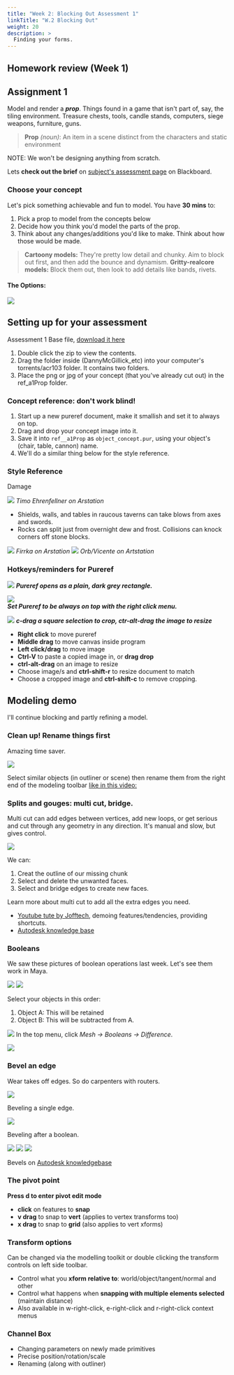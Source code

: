 ```yaml
---
title: "Week 2: Blocking Out Assessment 1"
linkTitle: "W.2 Blocking Out"
weight: 20
description: >
  Finding your forms.
---
```


## Homework review (Week 1)


## Assignment 1
Model and render a _**prop**_. Things found in a game that isn't part of, say, the tiling environment. Treasure chests, tools, candle stands, computers, siege weapons, furniture, guns.
> **Prop** _(noun)_: An item in a scene distinct from the characters and static environment

NOTE: We won't be designing anything from scratch.

Lets **check out the brief** on [subject's assessment page](https://laureate-au.blackboard.com/webapps/blackboard/content/listContentEditable.jsp?content_id=_8008757_1&course_id=_75841_1&mode=reset) on Blackboard.


### Choose your concept

Let's pick something achievable and fun to model. You have **30 mins** to:
1. Pick a prop to model from the concepts below
2. Decide how you think you'd model the parts of the prop.
3. Think about any changes/additions you'd like to make. Think about how those would be made.

> **Cartoony models:** They're pretty low detail and chunky. Aim to block out first, and then add the bounce and dynamism.
> **Gritty-realcore models:** Block them out, then look to add details like bands, rivets.

#### The Options:
![](assess_1_concepts_a.png)


<!--
### Presentation

30 mins **Present** Come up front and describe what you'll model. Classmates can offer ideas, constructive thoughts.
  1. What did you choose and why?
  2. Are you making any changes?
  3. What bits do you feel like you can already make (and how)?
  4. What's a part you're very unsure about? (each concept potentially has that)
-->

<!--
## Block out time
Now you need to try things, find the barriers, the challenges you'll need to overcome

So start **blocking out** your models. We're just going for **big shapes**.
  - Aiming for proportions and feel
  - Primitives with some scaling
  - Cut off parts where needed
  - Make sure you move around and hit all needed pieces. Don't stop to detail.
-->
## Setting up for your assessment

Assessment 1 Base file, [download it here](DannyMcGillick_A1Prop_ACR103.zip)

1. Double click the zip to view the contents.
2. Drag the folder inside (DannyMcGillick_etc) into your computer's torrents/acr103 folder. It contains two folders.
3. Place the png or jpg of your concept (that you've already cut out) in the ref_a1Prop folder.

### Concept reference: don't work blind!

1. Start up a new pureref document, make it smallish and set it to always on top.
2. Drag and drop your concept image into it.
3. Save it into `ref__a1Prop` as `object_concept.pur`, using your object's (chair, table, cannon) name.
4. We'll do a similar thing below for the style reference.


### Style Reference
Damage

![](stones_damaged_tim.png)
_Timo Ehrenfellner on Arstation_

* Shields, walls, and tables in raucous taverns can take blows from axes and swords. 
* Rocks can split just from overnight dew and frost. Collisions can knock corners off stone blocks.

![](stone_wood_gouges_firrka.png)
_Firrka on Arstation_
![](damaged_wood_orb.jpg)
_Orb/Vicente on Artstation_

### Hotkeys/reminders for Pureref

![](pureref_blank.png)
**_Pureref opens as a plain, dark grey rectangle._**

![](pureref_on_top.png)  
**_Set Pureref to be always on top with the right click menu._**

![](pureref_crop.png)
_**c-drag a square selection to crop, ctr-alt-drag the image to resize**_

* **Right click** to move pureref
* **Middle drag** to move canvas inside program
* **Left click/drag** to move image
* **Ctrl-V** to paste a copied image in, or **drag drop**
* **ctrl-alt-drag** on an image to resize
* Choose image/s and **ctrl-shift-r** to resize document to match
* Choose a cropped image and **ctrl-shift-c** to remove cropping.

## Modeling demo

I'll continue blocking and partly refining a model.

### Clean up! Rename things first

Amazing time saver. 

![](rename_toolbar.png)

Select similar objects (in outliner or scene) then rename them from the right end of the modeling toolbar [like in this video:](http://raconteuranimation.com/10-second-maya-tips-rename-multiple-objects/)


### Splits and gouges: multi cut, bridge.

Multi cut can add edges between vertices, add new loops, or get serious and cut through any geometry in any direction. It's manual and slow, but gives control.

![](multicut_edges.png)

We can:
1. Creat the outline of our missing chunk
2. Select and delete the unwanted faces.
3. Select and bridge edges to create new faces.
  
Learn more about multi cut to add all the extra edges you need.
  * [Youtube tute by Jofftech](https://www.youtube.com/watch?v=4reh8fRLPT0), demoing features/tendencies, providing shortcuts.
  * [Autodesk knowledge base](https://knowledge.autodesk.com/support/maya-lt/learn-explore/caas/CloudHelp/cloudhelp/2019/ENU/MayaLT-Modeling/files/GUID-12DF0D57-6E5E-48E3-8FBF-F787BA4E5410-htm.html) 

### Booleans

We saw these pictures of boolean operations last week. Let's see them work in Maya.

![](booleans_2.png)
![](booleans_3.png)

Select your objects in this order:
1. Object A: This will be retained
2. Object B: This will be subtracted from A.

![](boolean_table.png)
In the top menu, click _Mesh -> Booleans -> Difference_.

![](boolean_table2.png)

### Bevel an edge

Wear takes off edges. So do carpenters with routers.

![](bevel_table.png)

Beveling a single edge.

![](bevel_table2.png)

Beveling after a boolean.

![](bevel_width.png)
![](bevel_segments.png)
![](bevel_depth.png)


Bevels on [Autodesk knowledgebase](https://knowledge.autodesk.com/support/maya/learn-explore/caas/CloudHelp/cloudhelp/2019/ENU/Maya-Modeling/files/GUID-A1C5EC72-AD48-4A7D-8577-1823B3832E14-htm.html)

### The pivot point

**Press d to enter pivot edit mode**
  - **click** on features to **snap**
  - **v drag** to snap to **vert** (applies to vertex transforms too)
  - **x drag** to snap to **grid** (also applies to vert xforms)

### Transform options

Can be changed via the modelling toolkit or double clicking the transform controls on left side toolbar.
* Control what you **xform relative to**: world/object/tangent/normal and other
* Control what happens when **snapping with multiple elements selected** (maintain distance)
* Also available in w-right-click, e-right-click and r-right-click context menus

### Channel Box

* Changing parameters on newly made primitives
* Precise position/rotation/scale
* Renaming (along with outliner)

<!--
### Freeze transformations

### Bevels

### Amputation with Multi Cut

### Joining with Bridge

### Booleans

![](booleans_1.jpg)
![](booleans_2.png)
![](booleans_3.png)

### Thin things ( not a big detail)

How would you do thin things without a nightmare of selecting.?

_**- bendy strap box with things close together -**_

We can make that as a flat surface, then thicken later.
* Start from a plane with only x axis divisions
* Start from a box, delete back and side faces.
* Use Quad Draw feature (will need home learning with videos and practise, but big rewards)

_**- picture of flat ribbon -**_

### N-gons

![](ngons_1.png)
![](ngons_2.png)
![](ngons_3.png)

-->